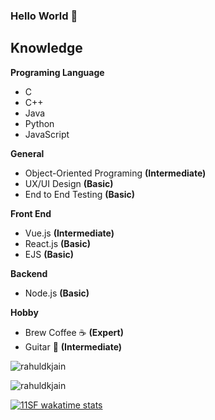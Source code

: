  ### Hello World 👋

## Knowledge
**Programing Language**
 - C
 - C++
 - Java
 - Python
 - JavaScript

**General**
 - Object-Oriented Programing **(Intermediate)**
 - UX/UI Design **(Basic)**
 - End to End Testing **(Basic)**
 
**Front End**
 - Vue.js **(Intermediate)**
 - React.js **(Basic)**
 - EJS **(Basic)**

**Backend**
 - Node.js **(Basic)**

**Hobby**
 - Brew Coffee ☕ **(Expert)**
 - Guitar 🎸 **(Intermediate)**


<p align="left">
<img src=https://github-readme-stats.vercel.app/api?username=11SF&show_icons=true&include_all_commits=true&count_private=true&theme=radical alt=rahuldkjain />
</p> 

<p align="left">
<img src=https://github-readme-stats.vercel.app/api/top-langs/?username=11SF&layout=compact&hide=Jupyter%20Notebook&theme=radical alt=rahuldkjain />
</p> 

[![11SF wakatime stats](https://github-readme-stats.vercel.app/api/wakatime?username=11SF&theme=radical)](https://github.com/anuraghazra/github-readme-stats)
<!--
**11SF/11SF** is a ✨ _special_ ✨ repository because its `README.md` (this file) appears on your GitHub profile.

Here are some ideas to get you started:

- 🔭 I’m currently working on ...
- 🌱 I’m currently learning ...
- 👯 I’m looking to collaborate on ...
- 🤔 I’m looking for help with ...
- 💬 Ask me about ...
- 📫 How to reach me: ...
- 😄 Pronouns: ...
- ⚡ Fun fact: ...
-->
